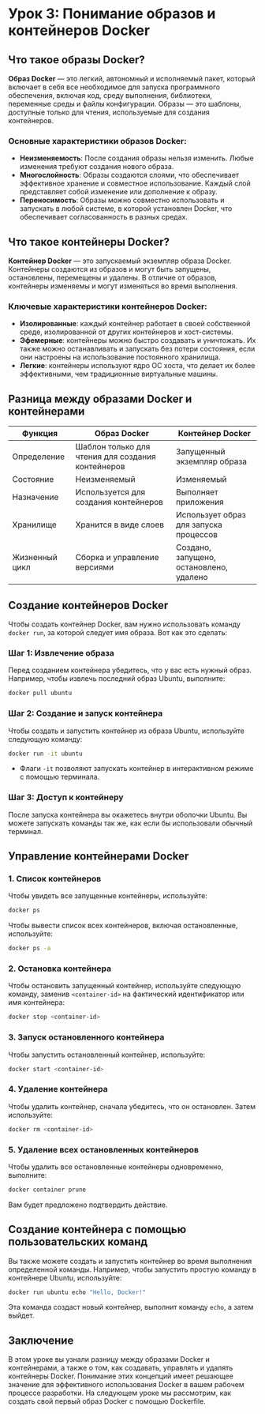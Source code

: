 # Урок 3: Понимание образов и контейнеров Docker

## Что такое образы Docker?

**Образ Docker** — это легкий, автономный и исполняемый пакет, который включает в себя все необходимое для запуска программного обеспечения, включая код, среду выполнения, библиотеки, переменные среды и файлы конфигурации. Образы — это шаблоны, доступные только для чтения, используемые для создания контейнеров.

### Основные характеристики образов Docker:
- **Неизменяемость**: После создания образы нельзя изменить. Любые изменения требуют создания нового образа.
- **Многослойность**: Образы создаются слоями, что обеспечивает эффективное хранение и совместное использование. Каждый слой представляет собой изменение или дополнение к образу.
- **Переносимость**: Образы можно совместно использовать и запускать в любой системе, в которой установлен Docker, что обеспечивает согласованность в разных средах.

## Что такое контейнеры Docker?

**Контейнер Docker** — это запускаемый экземпляр образа Docker. Контейнеры создаются из образов и могут быть запущены, остановлены, перемещены и удалены. В отличие от образов, контейнеры изменяемы и могут изменяться во время выполнения.

### Ключевые характеристики контейнеров Docker:
- **Изолированные**: каждый контейнер работает в своей собственной среде, изолированной от других контейнеров и хост-системы.
- **Эфемерные**: контейнеры можно быстро создавать и уничтожать. Их также можно останавливать и запускать без потери состояния, если они настроены на использование постоянного хранилища.
- **Легкие**: контейнеры используют ядро ​​ОС хоста, что делает их более эффективными, чем традиционные виртуальные машины.

## Разница между образами Docker и контейнерами

| Функция | Образ Docker | Контейнер Docker |
|---------------------------------|----|------------------------------------|
| Определение | Шаблон только для чтения для создания контейнеров | Запущенный экземпляр образа |
| Состояние | Неизменяемый | Изменяемый |
| Назначение | Используется для создания контейнеров | Выполняет приложения |
| Хранилище | Хранится в виде слоев | Использует образ для запуска процессов |
| Жизненный цикл | Сборка и управление версиями | Создано, запущено, остановлено, удалено |

## Создание контейнеров Docker

Чтобы создать контейнер Docker, вам нужно использовать команду `docker run`, за которой следует имя образа. Вот как это сделать:

### Шаг 1: Извлечение образа

Перед созданием контейнера убедитесь, что у вас есть нужный образ. Например, чтобы извлечь последний образ Ubuntu, выполните:

```bash
docker pull ubuntu
```

### Шаг 2: Создание и запуск контейнера

Чтобы создать и запустить контейнер из образа Ubuntu, используйте следующую команду:

```bash
docker run -it ubuntu
```

- Флаги `-it` позволяют запускать контейнер в интерактивном режиме с помощью терминала.

### Шаг 3: Доступ к контейнеру

После запуска контейнера вы окажетесь внутри оболочки Ubuntu. Вы можете запускать команды так же, как если бы использовали обычный терминал.

## Управление контейнерами Docker

### 1. **Список контейнеров**

Чтобы увидеть все запущенные контейнеры, используйте:

```bash
docker ps
```

Чтобы вывести список всех контейнеров, включая остановленные, используйте:

```bash
docker ps -a
```

### 2. **Остановка контейнера**

Чтобы остановить запущенный контейнер, используйте следующую команду, заменив `<container-id>` на фактический идентификатор или имя контейнера:

```bash
docker stop <container-id>
```

### 3. **Запуск остановленного контейнера**

Чтобы запустить остановленный контейнер, используйте:

```bash
docker start <container-id>
```

### 4. **Удаление контейнера**

Чтобы удалить контейнер, сначала убедитесь, что он остановлен. Затем используйте:

```bash
docker rm <container-id>
```

### 5. **Удаление всех остановленных контейнеров**

Чтобы удалить все остановленные контейнеры одновременно, выполните:

```bash
docker container prune
```

Вам будет предложено подтвердить действие.

## Создание контейнера с помощью пользовательских команд

Вы также можете создать и запустить контейнер во время выполнения определенной команды. Например, чтобы запустить простую команду в контейнере Ubuntu, используйте:

```bash
docker run ubuntu echo "Hello, Docker!"
```

Эта команда создаст новый контейнер, выполнит команду `echo`, а затем выйдет.

## Заключение

В этом уроке вы узнали разницу между образами Docker и контейнерами, а также о том, как создавать, управлять и удалять контейнеры Docker. Понимание этих концепций имеет решающее значение для эффективного использования Docker в вашем рабочем процессе разработки. На следующем уроке мы рассмотрим, как создать свой первый образ Docker с помощью Dockerfile.
